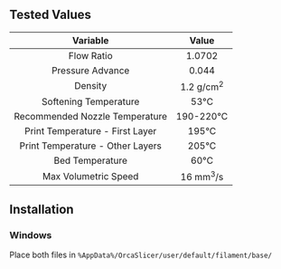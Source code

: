 
## Tested Values

| Variable | Value |
|:---:|:---:|
| Flow Ratio | 1.0702 |
| Pressure Advance | 0.044 |
| Density | 1.2 g/cm<sup>2</sup> |
| Softening Temperature | 53&deg;C |
| Recommended Nozzle Temperature | 190-220&deg;C |
| Print Temperature - First Layer | 195&deg;C |
| Print Temperature - Other Layers | 205&deg;C |
| Bed Temperature | 60&deg;C |
| Max Volumetric Speed | 16 mm<sup>3</sup>/s |

## Installation

### Windows

Place both files in `%AppData%/OrcaSlicer/user/default/filament/base/`
